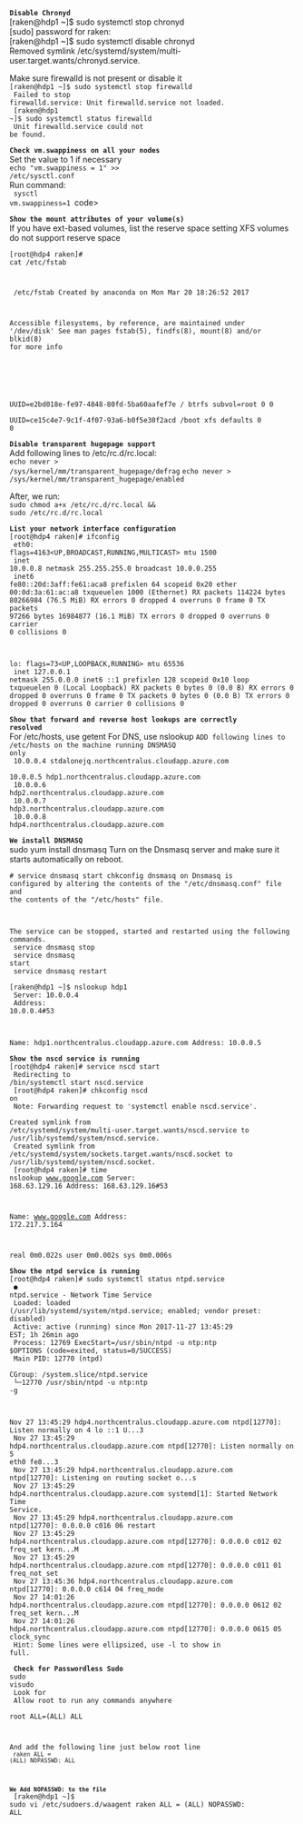 
<code><b>Disable Chronyd</b></code><br>
[raken@hdp1 ~]$ sudo systemctl stop chronyd<br>
[sudo] password for raken: <br>
[raken@hdp1 ~]$ sudo systemctl disable chronyd<br>
Removed symlink /etc/systemd/system/multi-user.target.wants/chronyd.service.<br>

Make sure firewalld is not present or disable it<br>
<code>[raken@hdp1 ~]$ sudo systemctl stop firewalld<br>
Failed to stop firewalld.service: Unit firewalld.service not loaded.<br>
[raken@hdp1 ~]$ sudo systemctl status firewalld<br>
Unit firewalld.service could not be found.</code>


<code><b>Check vm.swappiness on all your nodes</b></code><br>
Set the value to 1 if necessary<br>
	<code>echo "vm.swappiness = 1" >> /etc/sysctl.conf</code><br>
Run command:<br>
<code> sysctl vm.swappiness=1 </code>code>

<code><b>Show the mount attributes of your volume(s)</b></code><br>
If you have ext-based volumes, list the reserve space setting
XFS volumes do not support reserve space<br>
<code><br>[root@hdp4 raken]# cat /etc/fstab</code><br>
#
<code> /etc/fstab
 Created by anaconda on Mon Mar 20 18:26:52 2017

 Accessible filesystems, by reference, are maintained under '/dev/disk'
 See man pages fstab(5), findfs(8), mount(8) and/or blkid(8) for more info
#
UUID=e2bd018e-fe97-4848-80fd-5ba60aafef7e /                       btrfs   subvol=root     0 0<br>
UUID=ce15c4e7-9c1f-4f07-93a6-b0f5e30f2acd /boot                   xfs     defaults        0 0</code><br>


<code><b>Disable transparent hugepage support</b></code><br>
Add following lines to /etc/rc.d/rc.local:<br>
<code>echo never > /sys/kernel/mm/transparent_hugepage/defrag</code>
<code>echo never > /sys/kernel/mm/transparent_hugepage/enabled</code>

After, we run:<br>
<code>sudo chmod a+x /etc/rc.d/rc.local && sudo /etc/rc.d/rc.local</code>


<code><b>List your network interface configuration</b></code><br>
<code>[root@hdp4 raken]# ifconfig<br>
eth0: flags=4163<UP,BROADCAST,RUNNING,MULTICAST>  mtu 1500<br>
        inet 10.0.0.8  netmask 255.255.255.0  broadcast 10.0.0.255<br>
        inet6 fe80::20d:3aff:fe61:aca8  prefixlen 64  scopeid 0x20<link>
        ether 00:0d:3a:61:ac:a8  txqueuelen 1000  (Ethernet)
        RX packets 114224  bytes 80266984 (76.5 MiB)
        RX errors 0  dropped 4  overruns 0  frame 0
        TX packets 97266  bytes 16984877 (16.1 MiB)
        TX errors 0  dropped 0 overruns 0  carrier 0  collisions 0<br>

lo: flags=73<UP,LOOPBACK,RUNNING>  mtu 65536<br>
        inet 127.0.0.1  netmask 255.0.0.0
        inet6 ::1  prefixlen 128  scopeid 0x10<host>
        loop  txqueuelen 0  (Local Loopback)
        RX packets 0  bytes 0 (0.0 B)
        RX errors 0  dropped 0  overruns 0  frame 0
        TX packets 0  bytes 0 (0.0 B)
        TX errors 0  dropped 0 overruns 0  carrier 0  collisions 0</code>


<code><b>Show that forward and reverse host lookups are correctly resolved</b></code><br>
For /etc/hosts, use getent
For DNS, use nslookup
<code>ADD following lines to /etc/hosts on the machine running DNSMASQ only<br>
10.0.0.4 stdalonejq.northcentralus.cloudapp.azure.com<br>
10.0.0.5 hdp1.northcentralus.cloudapp.azure.com<br>
10.0.0.6 hdp2.northcentralus.cloudapp.azure.com<br>
10.0.0.7 hdp3.northcentralus.cloudapp.azure.com<br>
10.0.0.8 hdp4.northcentralus.cloudapp.azure.com</code><br>

<code><b>We install DNSMASQ</b></code><br>
 sudo yum install dnsmasq
Turn on the Dnsmasq server and make sure it starts automatically on reboot.</code>

<code># service dnsmasq start
 chkconfig dnsmasq on
Dnsmasq is configured by altering the contents of the "/etc/dnsmasq.conf" file and the contents of the "/etc/hosts" file.

The service can be stopped, started and restarted using the following commands.</code><br>
<code>
 service dnsmasq stop<br>
 service dnsmasq start<br>
 service dnsmasq restart<br></code>


<code>[raken@hdp1 ~]$ nslookup hdp1<br>
Server:   10.0.0.4<br>
Address:  10.0.0.4#53<br>

Name: hdp1.northcentralus.cloudapp.azure.com
Address: 10.0.0.5
</code>


<code><b>Show the nscd service is running</b></code><br>
<code>[root@hdp4 raken]# service nscd start<br>
Redirecting to /bin/systemctl start  nscd.service<br>
[root@hdp4 raken]# chkconfig nscd on<br>
Note: Forwarding request to 'systemctl enable nscd.service'.<br>
Created symlink from /etc/systemd/system/multi-user.target.wants/nscd.service to /usr/lib/systemd/system/nscd.service.<br>
Created symlink from /etc/systemd/system/sockets.target.wants/nscd.socket to /usr/lib/systemd/system/nscd.socket.<br>
[root@hdp4 raken]# time nslookup www.google.com
Server:   168.63.129.16
Address:  168.63.129.16#53

Name: www.google.com
Address: 172.217.3.164

real  0m0.022s
user  0m0.002s
sys 0m0.006s</code>

<code><b>Show the ntpd service is running</b></code><br>
<code>[root@hdp4 raken]# sudo systemctl status ntpd.service<br>
● ntpd.service - Network Time Service<br>
   Loaded: loaded (/usr/lib/systemd/system/ntpd.service; enabled; vendor preset: disabled)<br>
   Active: active (running) since Mon 2017-11-27 13:45:29 EST; 1h 26min ago<br>
  Process: 12769 ExecStart=/usr/sbin/ntpd -u ntp:ntp $OPTIONS (code=exited, status=0/SUCCESS)<br>
 Main PID: 12770 (ntpd)<br>
   CGroup: /system.slice/ntpd.service<br>
           └─12770 /usr/sbin/ntpd -u ntp:ntp -g<br>

Nov 27 13:45:29 hdp4.northcentralus.cloudapp.azure.com ntpd[12770]: Listen normally on 4 lo ::1 U...3<br>
Nov 27 13:45:29 hdp4.northcentralus.cloudapp.azure.com ntpd[12770]: Listen normally on 5 eth0 fe8...3<br>
Nov 27 13:45:29 hdp4.northcentralus.cloudapp.azure.com ntpd[12770]: Listening on routing socket o...s<br>
Nov 27 13:45:29 hdp4.northcentralus.cloudapp.azure.com systemd[1]: Started Network Time Service.<br>
Nov 27 13:45:29 hdp4.northcentralus.cloudapp.azure.com ntpd[12770]: 0.0.0.0 c016 06 restart<br>
Nov 27 13:45:29 hdp4.northcentralus.cloudapp.azure.com ntpd[12770]: 0.0.0.0 c012 02 freq_set kern...M<br>
Nov 27 13:45:29 hdp4.northcentralus.cloudapp.azure.com ntpd[12770]: 0.0.0.0 c011 01 freq_not_set<br>
Nov 27 13:45:36 hdp4.northcentralus.cloudapp.azure.com ntpd[12770]: 0.0.0.0 c614 04 freq_mode<br>
Nov 27 14:01:26 hdp4.northcentralus.cloudapp.azure.com ntpd[12770]: 0.0.0.0 0612 02 freq_set kern...M<br>
Nov 27 14:01:26 hdp4.northcentralus.cloudapp.azure.com ntpd[12770]: 0.0.0.0 0615 05 clock_sync<br>
Hint: Some lines were ellipsized, use -l to show in full.</code>


<code><b> Check for Passwordless Sudo</b></code><br>
<code>sudo visudo<br>
Look for <br>
 Allow root to run any commands anywhere<br>
root    ALL=(ALL)       ALL<br>

And add the following line just below root line<br><code>
raken ALL = (ALL) NOPASSWD: ALL<br></code>

<code><b>We Add NOPASSWD: to the file</b></code><br>
[raken@hdp1 ~]$ sudo vi /etc/sudoers.d/waagent
raken ALL = (ALL) NOPASSWD: ALL</code>






